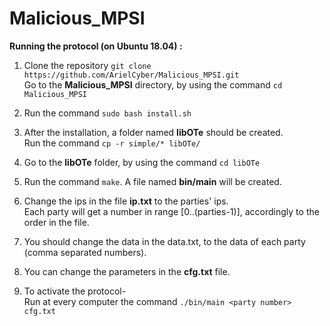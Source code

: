 # Malicious_MPSI

**Running the protocol (on Ubuntu 18.04) :**

1) Clone the repository `git clone https://github.com/ArielCyber/Malicious_MPSI.git`
   <br>Go to the **Malicious_MPSI** directory, by using the command `cd Malicious_MPSI`
   
2) Run the command `sudo bash install.sh`

3) After the installation, a folder named **libOTe** should be created.
   <br>Run the command `cp -r simple/* libOTe/`
 
4) Go to the **libOTe** folder, by using the command `cd libOTe`

5) Run the command `make`. A file named **bin/main** will be created.

6) Change the ips in the file **ip.txt** to the parties' ips.
   <br> Each party will get a number in range [0..(parties-1)], accordingly to the order in the file.

7) You should change the data in the data.txt, to the data of each party (comma separated numbers).

8) You can change the parameters in the **cfg.txt** file.

9) To activate the protocol-
   <br> Run at every computer the command `./bin/main <party number> cfg.txt`

